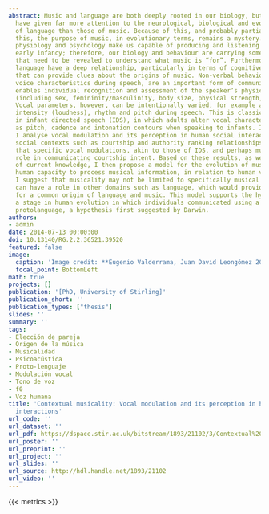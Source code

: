 ```yaml
---
abstract: Music and language are both deeply rooted in our biology, but scientists
  have given far more attention to the neurological, biological and evolutionary roots
  of language than those of music. Because of this, and probably partially due to
  this, the purpose of music, in evolutionary terms, remains a mystery. Our brain,
  physiology and psychology make us capable of producing and listening to music since
  early infancy; therefore, our biology and behaviour are carrying some of the clues
  that need to be revealed to understand what music is “for”. Furthermore, music and
  language have a deep relationship, particularly in terms of cognitive processing,
  that can provide clues about the origins of music. Non-verbal behaviours, including
  voice characteristics during speech, are an important form of communication that
  enables individual recognition and assessment of the speaker’s physical characteristics
  (including sex, femininity/masculinity, body size, physical strength, and attractiveness).
  Vocal parameters, however, can be intentionally varied, for example altering the
  intensity (loudness), rhythm and pitch during speech. This is classically demonstrated
  in infant directed speech (IDS), in which adults alter vocal characteristics such
  as pitch, cadence and intonation contours when speaking to infants. In this thesis,
  I analyse vocal modulation and its perception in human social interaction, in different
  social contexts such as courtship and authority ranking relationships. Results show
  that specific vocal modulations, akin to those of IDS, and perhaps music, play a
  role in communicating courtship intent. Based on these results, as well the body
  of current knowledge, I then propose a model for the evolution of musicality, the
  human capacity to process musical information, in relation to human vocal communication.
  I suggest that musicality may not be limited to specifically musical contexts, and
  can have a role in other domains such as language, which would provide further support
  for a common origin of language and music. This model supports the hypothesis of
  a stage in human evolution in which individuals communicated using a music-like
  protolanguage, a hypothesis first suggested by Darwin.
authors:
- admin
date: 2014-07-13 00:00:00
doi: 10.13140/RG.2.2.36521.39520
featured: false
image:
  caption: 'Image credit: **Eugenio Valderrama, Juan David Leongómez 2014**'
  focal_point: BottomLeft
math: true
projects: []
publication: '[PhD, University of Stirling]'
publication_short: ''
publication_types: ["thesis"]
slides: ''
summary: ''
tags:
- Elección de pareja
- Origen de la música
- Musicalidad
- Psicoacústica
- Proto-lenguaje
- Modulación vocal
- Tono de voz
- f0
- Voz humana
title: 'Contextual musicality: Vocal modulation and its perception in human social
  interactions'
url_code: ''
url_dataset: ''
url_pdf: https://dspace.stir.ac.uk/bitstream/1893/21102/3/Contextual%20Musicality_Juan%20David%20Leongomez.pdf
url_poster: ''
url_preprint: ''
url_project: ''
url_slides: ''
url_source: http://hdl.handle.net/1893/21102
url_video: ''
---
```

{{< metrics >}}
